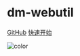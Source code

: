 <!-- ![logo](_media/icon.svg) -->

# dm-webutil


[GitHub](https://github.com/DianmiFE/dm-webutil)
[快速开始](/quick-start)

<!-- 背景图片 -->
<!-- ![](_media/bg.png) -->
<!-- 背景色 -->
![color](#f0f0f0)
